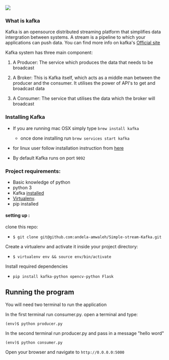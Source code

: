 ![](https://cdn.scotch.io/15775/PRPg1998TfO6VKXTeaTz_illustration.jpg)
### What is kafka
Kafka is an opensource distributed streaming platform  that simplifies data intergration between systems.
A stream is a pipeline to which your applications can push data. You can find more info on kafka's [Official site](https://kafka.apache.org/documentation.html#gettingStarted)

Kafka system has three main component:

1. A Producer: The service which produces the data that needs to be broadcast

2. A Broker: This is Kafka itself, which acts as a middle man between the producer and the consumer. It utilises the power of API's to get and broadcast data

3. A Consumer: The service that utilises the data which the broker will broadcast

### Installing Kafka

- If you are running mac OSX simply type `brew install kafka`
    - once done installing run `brew services start kafka`

- for linux user follow installation instruction from [here](https://www.tutorialspoint.com/apache_kafka/apache_kafka_installation_steps.htm)
- By default Kafka runs on port `9092`


### Project requirements:
 - Basic knowledge of python
 - python 3
 - Kafka [installed]((https://www.tutorialspoint.com/apache_kafka/apache_kafka_installation_steps.htm))
 - [Virtualenv](https://virtualenv.pypa.io/en/stable/).
 - pip installed


#### setting up :
clone this repo:
* `$ git clone git@github.com:andela-amwaleh/Simple-stream-Kafka.git`

Create a virtualenv and activate it inside your project directory:
* `$ virtualenv env && source env/bin/activate`

Install required dependencies
* `pip install kafka-python opencv-python Flask`


## Running the program

You will need two terminal to run the application

In the first terminal run consumer.py. open a terminal and type:

`(env)$ python producer.py`



In the second terminal run producer.py and pass in a message "hello word"

`(env)$ python consumer.py`



Open your browser and navigate to `http://0.0.0.0:5000`
